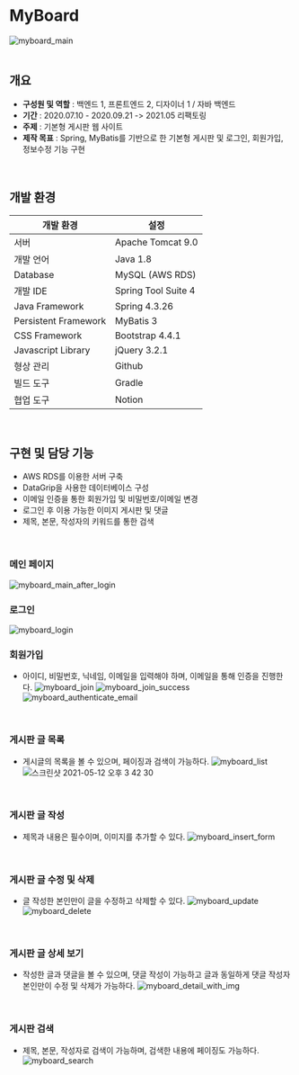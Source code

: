 # MyBoard
![myboard_main](https://user-images.githubusercontent.com/61612976/117928981-41983780-b337-11eb-91a8-21f73aba9d9b.png)
<br />
<br />

## 개요
- **구성원 및 역할** : 백엔드 1, 프론트엔드 2, 디자이너 1 / 자바 백엔드
- **기간** : 2020.07.10 - 2020.09.21 -> 2021.05 리팩토링
- **주제** : 기본형 게시판 웹 사이트
- **제작 목표** : Spring, MyBatis를 기반으로 한 기본형 게시판 및 로그인, 회원가입, 정보수정 기능 구현
<br />

## 개발 환경
|개발 환경|설정|
|---|---|
|서버|Apache Tomcat 9.0|
|개발 언어|Java 1.8|
|Database|MySQL (AWS RDS)|
|개발 IDE|Spring Tool Suite 4|
|Java Framework|Spring 4.3.26|
|Persistent Framework|MyBatis 3|
|CSS Framework|Bootstrap 4.4.1|
|Javascript Library|jQuery 3.2.1|
|형상 관리|Github|
|빌드 도구|Gradle|
|협업 도구|Notion|
<br />

## 구현 및 담당 기능
* AWS RDS를 이용한 서버 구축
* DataGrip을 사용한 데이터베이스 구성
* 이메일 인증을 통한 회원가입 및 비밀번호/이메일 변경
* 로그인 후 이용 가능한 이미지 게시판 및 댓글
* 제목, 본문, 작성자의 키워드를 통한 검색
<br />

### 메인 페이지
![myboard_main_after_login](https://user-images.githubusercontent.com/61612976/117929003-465ceb80-b337-11eb-97ab-71772b4a6561.png)
<br />

### 로그인
![myboard_login](https://user-images.githubusercontent.com/61612976/117929005-46f58200-b337-11eb-83fe-d56a109c10db.png)
<br />

### 회원가입
* 아이디, 비밀번호, 닉네임, 이메일을 입력해야 하며, 이메일을 통해 인증을 진행한다.
![myboard_join](https://user-images.githubusercontent.com/61612976/117929008-478e1880-b337-11eb-805b-1bfc5c582790.png)
![myboard_join_success](https://user-images.githubusercontent.com/61612976/117936412-c7b87c00-b33f-11eb-9930-91c7e2d4d85e.png)
![myboard_authenticate_email](https://user-images.githubusercontent.com/61612976/117933618-b457e180-b33c-11eb-8338-9ddade330c3b.png)
<br />

### 게시판 글 목록
* 게시글의 목록을 볼 수 있으며, 페이징과 검색이 가능하다.
![myboard_list](https://user-images.githubusercontent.com/61612976/117929000-45c45500-b337-11eb-9873-1a83a1affd25.png)
![스크린샷 2021-05-12 오후 3 42 30](https://user-images.githubusercontent.com/61612976/117930228-b0c25b80-b338-11eb-8eba-d3fef5bb36b4.png)

<br />

### 게시판 글 작성  
* 제목과 내용은 필수이며, 이미지를 추가할 수 있다.
![myboard_insert_form](https://user-images.githubusercontent.com/61612976/117929002-465ceb80-b337-11eb-985d-4e65352ff639.png)
<br />

### 게시판 글 수정 및 삭제
* 글 작성한 본인만이 글을 수정하고 삭제할 수 있다.
![myboard_update](https://user-images.githubusercontent.com/61612976/117929009-478e1880-b337-11eb-96ca-e30234e93867.png)
![myboard_delete](https://user-images.githubusercontent.com/61612976/117930872-79a07a00-b339-11eb-9e54-fd558ee03b8b.png)
<br />

### 게시판 글 상세 보기
* 작성한 글과 댓글을 볼 수 있으며, 댓글 작성이 가능하고 글과 동일하게 댓글 작성자 본인만이 수정 및 삭제가 가능하다.
![myboard_detail_with_img](https://user-images.githubusercontent.com/61612976/117934132-49f37100-b33d-11eb-83df-2fe5d78a9754.png)
<br />

### 게시판 검색
* 제목, 본문, 작성자로 검색이 가능하며, 검색한 내용에 페이징도 가능하다.
![myboard_search](https://user-images.githubusercontent.com/61612976/117929001-465ceb80-b337-11eb-960c-90175d0792b8.png)
<br />

